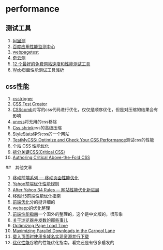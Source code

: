 performance
================

## 测试工具
1. [阿里测](http://alibench.com/)
2. [百度应用性能监测中心](http://developer.baidu.com/apm/)
3. [webpagetest](http://www.webpagetest.org/)
4. [奇云测](http://ce.cloud.360.cn/)
5. [12 个最好的免费网站速度和性能测试工具](http://segmentfault.com/a/1190000000447171)
6. [Web页面性能测试工具浅析](http://www.cnblogs.com/fo0ol/p/3297054.html)


## css性能
1. [csstrigger](http://csstriggers.com/)
2. [CSS Test Creator](http://stevesouders.com/efws/css-selectors/csscreate.php)
3. [CSScomb](http://csscomb.com/)对写的css代码进行优化，仅仅是顺序优化，但是对压缩的结果会有影响
4. [uncss](https://github.com/giakki/uncss)将无用的css移除
5. [Css shrink](http://cssshrink.com/)css的高级压缩
6. [StyleStats](http://www.stylestats.org/)评价css的一个网站
7. [TestMyCSS: Optimize and Check Your CSS Performance](http://www.testmycss.com/)测试css的性能
8. [个站 CSS 性能优化](http://xinranliu.me/2014-09-27-css-performance-tooling/)
9. [拆分关键CSS(Critical CSS)](http://xinranliu.me/2014-07-29-%E6%8B%86%E5%88%86Critical-CSS/)
10. [Authoring Critical Above-the-Fold CSS](https://css-tricks.com/authoring-critical-fold-css/)

##　其他文章
1. [移动前端系列 — 移动页面性能优化](http://www.jingwentian.com/t-526)
2. [Yahoo前端优化性能规则](http://segmentfault.com/a/1190000000735395)
3. [After Yahoo 34 Rules -- 网站性能优化新进展](http://www.slideshare.net/leneli/after-yahoo-34-rules-5088505)
4. [移动H5前端性能优化指南](http://www.jingwentian.com/t-533)
5. [前端优化](http://dbanotes.net/web-performance)分的挺详细的
6. [webapp的优化整理](http://www.cnblogs.com/yexiaochai/p/3759959.html)
7. [前端性能指南](http://browserdiet.com/zh/)一个国外的整理的，这个是中文版的，很形象
8. [关于浏览器并发数的那些事儿](http://www.cnblogs.com/zldream1106/p/parallelize_downloads_across_hostnames.html)
9. [Optimizing Page Load Time](http://www.die.net/musings/page_load_time/)
10. [Maximizing Parallel Downloads in the Carpool Lane](http://yuiblog.com/blog/2007/04/11/performance-research-part-4/)
11. [载入页面时使用多域名实现资源并行下载](http://wzfjesun.blog.163.com/blog/static/14245693920124148239436/)
12. [优化性能](https://developers.google.com/web/fundamentals/performance/index?hl=zh-cn)谷歌的性能优化指南。看完还是有很多启发的